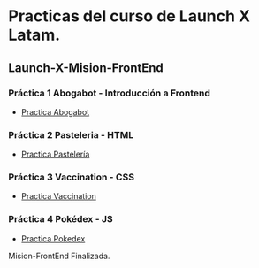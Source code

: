 # Practicas del curso de Launch X Latam.
## Launch-X-Mision-FrontEnd

### Práctica 1 Abogabot - Introducción a Frontend 

 - [Practica Abogabot](https://github.com/Jeysonab/Launch-X-Mision-FrontEnd/blob/7c6597ca8551b8e4d60497b8c57696a79a76b046/Practica%201%20Abogabot/README.md)
 
 ### Práctica 2 Pasteleria - HTML 
 
 - [Practica Pastelería](https://github.com/Jeysonab/Launch-X-Mision-FrontEnd/blob/a10cc16f0b9deb8cfd5289a02054219b8dd8a0cd/Practica%202%20HTML%20-%20Pasteleria/README.md)

### Práctica 3 Vaccination - CSS 

 - [Practica Vaccination](https://github.com/Jeysonab/Launch-X-Mision-FrontEnd/blob/fe2fd37874a5e8a840eb659da73fa39b068ea405/Practica%203%20CSS%20-%20Vaccination/README.md)

### Práctica 4 Pokédex - JS 

 - [Practica Pokedex](https://github.com/Jeysonab/Launch-X-Mision-FrontEnd/blob/994c354687344e8ddf7737a2c1dd3549f3465c48/Practica%204%20JS%20-%20Pokedex/README.md)


Mision-FrontEnd Finalizada.
